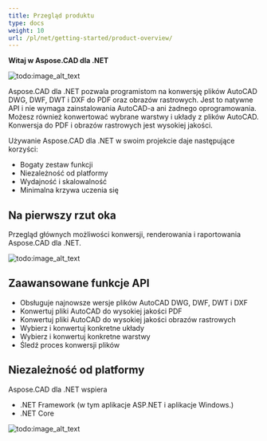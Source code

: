 ```yaml
---
title: Przegląd produktu
type: docs
weight: 10
url: /pl/net/getting-started/product-overview/
---
```


**Witaj w Aspose.CAD dla .NET**

![todo:image_alt_text](/_assets/home_1.png)

Aspose.CAD dla .NET pozwala programistom na konwersję plików AutoCAD DWG, DWF, DWT i DXF do PDF oraz obrazów rastrowych. Jest to natywne API i nie wymaga zainstalowania AutoCAD-a ani żadnego oprogramowania. Możesz również konwertować wybrane warstwy i układy z plików AutoCAD. Konwersja do PDF i obrazów rastrowych jest wysokiej jakości.

Używanie Aspose.CAD dla .NET w swoim projekcie daje następujące korzyści:

- Bogaty zestaw funkcji
- Niezależność od platformy
- Wydajność i skalowalność
- Minimalna krzywa uczenia się




## **Na pierwszy rzut oka**
Przegląd głównych możliwości konwersji, renderowania i raportowania Aspose.CAD dla .NET.

![todo:image_alt_text](/_assets/net/product-overview_2.png)
## **Zaawansowane funkcje API**
- Obsługuje najnowsze wersje plików AutoCAD DWG, DWF, DWT i DXF
- Konwertuj pliki AutoCAD do wysokiej jakości PDF
- Konwertuj pliki AutoCAD do wysokiej jakości obrazów rastrowych
- Wybierz i konwertuj konkretne układy
- Wybierz i konwertuj konkretne warstwy
- Śledź proces konwersji plików
## **Niezależność od platformy**
Aspose.CAD dla .NET wspiera

- .NET Framework (w tym aplikacje ASP.NET i aplikacje Windows.)
- .NET Core

![todo:image_alt_text](/_assets/net/product-overview_3.png)
